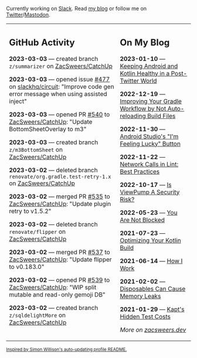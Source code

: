 Currently working on [Slack](https://slack.com/). Read [my blog](https://zacsweers.dev/) or follow me on [Twitter](https://twitter.com/ZacSweers)/[Mastodon](https://hachyderm.io/@ZacSweers).

<table><tr><td valign="top" width="60%">

## GitHub Activity
<!-- githubActivity starts -->
**2023-03-03** — created branch `z/summarizer` on [ZacSweers/CatchUp](https://github.com/ZacSweers/CatchUp)

**2023-03-03** — opened issue [#477](https://github.com/slackhq/circuit/issues/477) on [slackhq/circuit](https://github.com/slackhq/circuit): "Improve code gen error message when using assisted inject"

**2023-03-03** — opened PR [#540](https://github.com/ZacSweers/CatchUp/pull/540) to [ZacSweers/CatchUp](https://github.com/ZacSweers/CatchUp): "Update BottomSheetOverlay to m3"

**2023-03-03** — created branch `z/m3BottomSheet` on [ZacSweers/CatchUp](https://github.com/ZacSweers/CatchUp)

**2023-03-02** — deleted branch `renovate/org.gradle.test-retry-1.x` on [ZacSweers/CatchUp](https://github.com/ZacSweers/CatchUp)

**2023-03-02** — merged PR [#535](https://github.com/ZacSweers/CatchUp/pull/535) to [ZacSweers/CatchUp](https://github.com/ZacSweers/CatchUp): "Update plugin retry to v1.5.2"

**2023-03-02** — deleted branch `renovate/flipper` on [ZacSweers/CatchUp](https://github.com/ZacSweers/CatchUp)

**2023-03-02** — merged PR [#537](https://github.com/ZacSweers/CatchUp/pull/537) to [ZacSweers/CatchUp](https://github.com/ZacSweers/CatchUp): "Update flipper to v0.183.0"

**2023-03-02** — opened PR [#539](https://github.com/ZacSweers/CatchUp/pull/539) to [ZacSweers/CatchUp](https://github.com/ZacSweers/CatchUp): "WIP split mutable and read-only gemoji DB"

**2023-03-02** — created branch `z/sqldelightMore` on [ZacSweers/CatchUp](https://github.com/ZacSweers/CatchUp)
<!-- githubActivity ends -->
</td><td valign="top" width="40%">

## On My Blog
<!-- blog starts -->
**2023-01-10** — [Keeping Android and Kotlin Healthy in a Post-Twitter World](https://www.zacsweers.dev/keeping-android-healthy/)

**2022-12-19** — [Improving Your Gradle Workflow by Not Auto-reloading Build Files](https://www.zacsweers.dev/improving-your-workflow-by-not-auto-reloading-build-files/)

**2022-11-30** — [Android Studio's "I'm Feeling Lucky" Button](https://www.zacsweers.dev/android-studios-im-feeling-lucky-button/)

**2022-11-22** — [Network Calls in Lint: Best Practices](https://www.zacsweers.dev/network-calls-in-lint-best-practices/)

**2022-10-17** — [Is ViewPump A Security Risk?](https://www.zacsweers.dev/is-viewpump-a-security-risk/)

**2022-05-23** — [You Are Not Blocked](https://www.zacsweers.dev/you-are-not-blocked/)

**2021-07-23** — [Optimizing Your Kotlin Build](https://www.zacsweers.dev/optimizing-your-kotlin-build/)

**2021-06-14** — [How I Work](https://www.zacsweers.dev/how-i-work/)

**2021-02-02** — [Disposables Can Cause Memory Leaks](https://www.zacsweers.dev/disposables-can-cause-memory-leaks/)

**2021-01-29** — [Kapt's Hidden Test Costs](https://www.zacsweers.dev/kapts-hidden-test-costs/)
<!-- blog ends -->
_More on [zacsweers.dev](https://zacsweers.dev/)_
</td></tr></table>

<sub><a href="https://simonwillison.net/2020/Jul/10/self-updating-profile-readme/">Inspired by Simon Willison's auto-updating profile README.</a></sub>